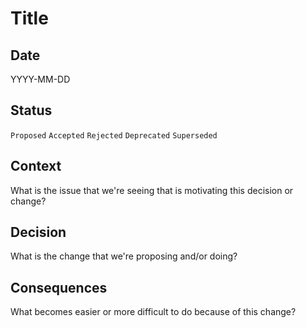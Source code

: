 # Title

## Date
YYYY-MM-DD

## Status
`Proposed` `Accepted` `Rejected` `Deprecated` `Superseded`

## Context
What is the issue that we're seeing that is motivating this decision or change? 

## Decision
What is the change that we're proposing and/or doing?

## Consequences
What becomes easier or more difficult to do because of this change?
